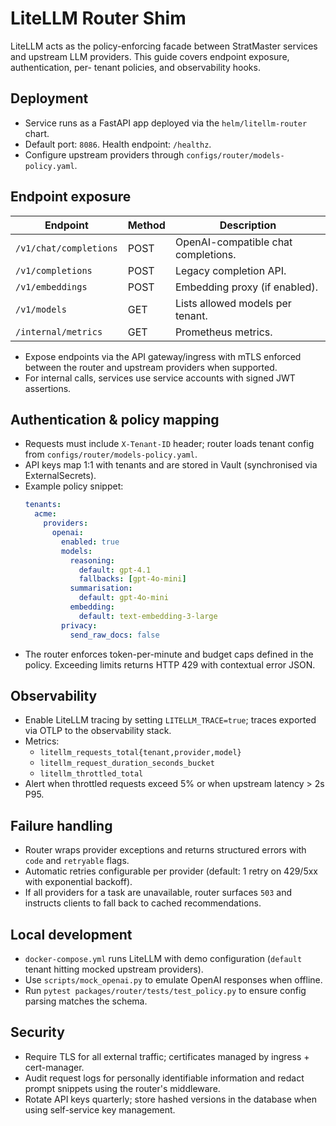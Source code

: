 # LiteLLM Router Shim

LiteLLM acts as the policy-enforcing facade between StratMaster services and
upstream LLM providers. This guide covers endpoint exposure, authentication, per-
tenant policies, and observability hooks.

## Deployment

- Service runs as a FastAPI app deployed via the `helm/litellm-router` chart.
- Default port: `8086`. Health endpoint: `/healthz`.
- Configure upstream providers through `configs/router/models-policy.yaml`.

## Endpoint exposure

| Endpoint                     | Method | Description |
| ---------------------------- | ------ | ----------- |
| `/v1/chat/completions`       | POST   | OpenAI-compatible chat completions. |
| `/v1/completions`            | POST   | Legacy completion API. |
| `/v1/embeddings`             | POST   | Embedding proxy (if enabled). |
| `/v1/models`                 | GET    | Lists allowed models per tenant. |
| `/internal/metrics`          | GET    | Prometheus metrics. |

- Expose endpoints via the API gateway/ingress with mTLS enforced between the
  router and upstream providers when supported.
- For internal calls, services use service accounts with signed JWT assertions.

## Authentication & policy mapping

- Requests must include `X-Tenant-ID` header; router loads tenant config from
  `configs/router/models-policy.yaml`.
- API keys map 1:1 with tenants and are stored in Vault (synchronised via
  ExternalSecrets).
- Example policy snippet:
  ```yaml
  tenants:
    acme:
      providers:
        openai:
          enabled: true
          models:
            reasoning:
              default: gpt-4.1
              fallbacks: [gpt-4o-mini]
            summarisation:
              default: gpt-4o-mini
            embedding:
              default: text-embedding-3-large
          privacy:
            send_raw_docs: false
  ```
- The router enforces token-per-minute and budget caps defined in the policy. Exceeding
  limits returns HTTP 429 with contextual error JSON.

## Observability

- Enable LiteLLM tracing by setting `LITELLM_TRACE=true`; traces exported via OTLP
  to the observability stack.
- Metrics:
  - `litellm_requests_total{tenant,provider,model}`
  - `litellm_request_duration_seconds_bucket`
  - `litellm_throttled_total`
- Alert when throttled requests exceed 5% or when upstream latency > 2s P95.

## Failure handling

- Router wraps provider exceptions and returns structured errors with `code` and
  `retryable` flags.
- Automatic retries configurable per provider (default: 1 retry on 429/5xx with
  exponential backoff).
- If all providers for a task are unavailable, router surfaces `503` and instructs
  clients to fall back to cached recommendations.

## Local development

- `docker-compose.yml` runs LiteLLM with demo configuration (`default` tenant
  hitting mocked upstream providers).
- Use `scripts/mock_openai.py` to emulate OpenAI responses when offline.
- Run `pytest packages/router/tests/test_policy.py` to ensure config parsing
  matches the schema.

## Security

- Require TLS for all external traffic; certificates managed by ingress + cert-manager.
- Audit request logs for personally identifiable information and redact prompt
  snippets using the router's middleware.
- Rotate API keys quarterly; store hashed versions in the database when using
  self-service key management.
